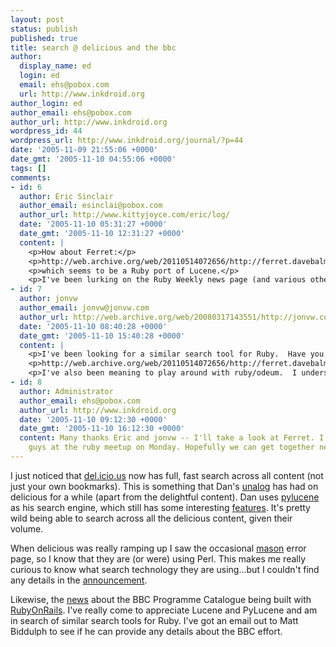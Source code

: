 ```yaml
---
layout: post
status: publish
published: true
title: search @ delicious and the bbc
author:
  display_name: ed
  login: ed
  email: ehs@pobox.com
  url: http://www.inkdroid.org
author_login: ed
author_email: ehs@pobox.com
author_url: http://www.inkdroid.org
wordpress_id: 44
wordpress_url: http://www.inkdroid.org/journal/?p=44
date: '2005-11-09 21:55:06 +0000'
date_gmt: '2005-11-10 04:55:06 +0000'
tags: []
comments:
- id: 6
  author: Eric Sinclair
  author_email: esinclai@pobox.com
  author_url: http://www.kittyjoyce.com/eric/log/
  date: '2005-11-10 05:31:27 +0000'
  date_gmt: '2005-11-10 12:31:27 +0000'
  content: |
    <p>How about Ferret:</p>
    <p>http://web.archive.org/web/20110514072656/http://ferret.davebalmain.com/trac</p>
    <p>which seems to be a Ruby port of Lucene.</p>
    <p>I've been lurking on the Ruby Weekly news page (and various others) trying to figure out if I want to invest the time learning.  So far, a thumbs up.</p>
- id: 7
  author: jonvw
  author_email: jonvw@jonvw.com
  author_url: http://web.archive.org/web/20080317143551/http://jonvw.com:80/
  date: '2005-11-10 08:40:28 +0000'
  date_gmt: '2005-11-10 15:40:28 +0000'
  content: |
    <p>I've been looking for a similar search tool for Ruby.  Have you seen ferret?  It is a port of Lucene to Ruby.  I guess the performance isn't great right now, and it's not terribly finished, but it should be very useful as development continues.</p>
    <p>http://web.archive.org/web/20110514072656/http://ferret.davebalmain.com/trac</p>
    <p>I've also been meaning to play around with ruby/odeum.  I understand that performance is pretty good, but it's only for indexing; it doesn't do any of the lexical parsing that I understand Lucene performs.</p>
- id: 8
  author: Administrator
  author_email: ehs@pobox.com
  author_url: http://www.inkdroid.org
  date: '2005-11-10 09:12:30 +0000'
  date_gmt: '2005-11-10 16:12:30 +0000'
  content: Many thanks Eric and jonvw -- I'll take a look at Ferret. I missed you
    guys at the ruby meetup on Monday. Hopefully we can get together next time.
---
```


<p>I just noticed that <a href="http://del.icio.us/">del.icio.us</a> now has full, fast search across all content (not just your own bookmarks). This is something that Dan's <a href="http://www.unalog.com">unalog</a> has had on delicious for a while (apart from the delightful content). Dan uses <a href="http://pylucene.osafoundation.org/">pylucene</a> as his search engine, which still has some interesting <a href="http://web.archive.org/web/20080716061301/http://unalog.com:80/about/search">features</a>. It's pretty wild being able to search across all the delicious content, given their volume.</p>
<p>When delicious was really ramping up I saw the occasional <a href="http://www.masonhq.com/">mason</a> error page, so I know that they are (or were) using Perl. This makes me really curious to know what search technology they are using...but I couldn't find any details in the <a href="http://web.archive.org/web/20071011170242/http://blog.del.icio.us:80/blog/2005/11/find_the_url_of.html">announcement</a>.</p>
<p>Likewise, the <a href="http://web.archive.org/web/20081025142021/http://www.hackdiary.com:80/archives/000071.html">news</a> about the BBC Programme Catalogue being built with <a href="http://www.rubyonrails.org/">RubyOnRails</a>. I've really come to appreciate Lucene and PyLucene and am in search of similar search tools for Ruby. I've got an email out to Matt Biddulph to see if he can provide any details about the BBC effort.</p>
